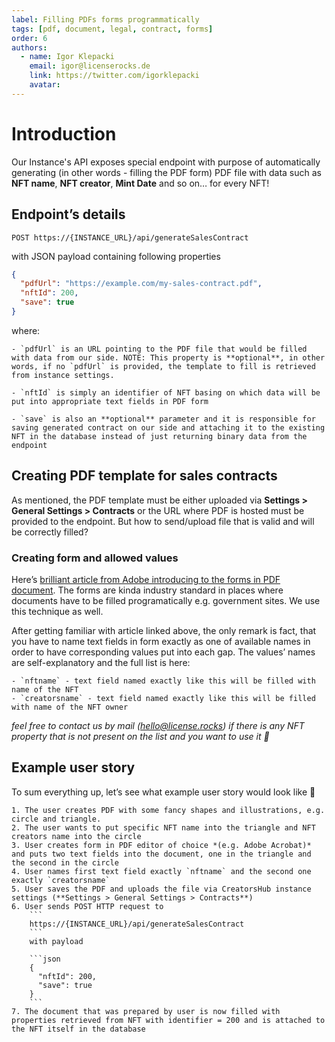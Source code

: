 ```yaml
---
label: Filling PDFs forms programmatically
tags: [pdf, document, legal, contract, forms]
order: 6
authors:
  - name: Igor Klepacki
    email: igor@licenserocks.de
    link: https://twitter.com/igorklepacki
    avatar:
---
```


# Introduction

Our Instance's API exposes special endpoint with purpose of automatically generating (in other words - filling the PDF form) PDF file with data such as **NFT name**, **NFT creator**, **Mint Date** and so on… for every NFT!

## Endpoint’s details

```
POST https://{INSTANCE_URL}/api/generateSalesContract
```

with JSON payload containing following properties

```json
{
  "pdfUrl": "https://example.com/my-sales-contract.pdf",
  "nftId": 200,
  "save": true
}
```

where:

    - `pdfUrl` is an URL pointing to the PDF file that would be filled with data from our side. NOTE: This property is **optional**, in other words, if no `pdfUrl` is provided, the template to fill is retrieved from instance settings.

    - `nftId` is simply an identifier of NFT basing on which data will be put into appropriate text fields in PDF form

    - `save` is also an **optional** parameter and it is responsible for saving generated contract on our side and attaching it to the existing NFT in the database instead of just returning binary data from the endpoint

## Creating PDF template for sales contracts

As mentioned, the PDF template must be either uploaded via **Settings > General Settings > Contracts** or the URL where PDF is hosted must be provided to the endpoint. But how to send/upload file that is valid and will be correctly filled?

### Creating form and allowed values

Here’s [brilliant article from Adobe introducing to the forms in PDF document](https://www.adobe.com/acrobat/resources/how-to-create-fillable-pdf.html). The forms are kinda industry standard in places where documents have to be filled programatically e.g. government sites. We use this technique as well.

After getting familiar with article linked above, the only remark is fact, that you have to name text fields in form exactly as one of available names in order to have corresponding values put into each gap. The values’ names are self-explanatory and the full list is here:

    - `nftname` - text field named exactly like this will be filled with name of the NFT
    - `creatorsname` - text field named exactly like this will be filled with name of the NFT owner

_feel free to contact us by mail (hello@license.rocks) if there is any NFT property that is not present on the list and you want to use it 🚀_

## Example user story

To sum everything up, let’s see what example user story would look like 👀

    1. The user creates PDF with some fancy shapes and illustrations, e.g. circle and triangle.
    2. The user wants to put specific NFT name into the triangle and NFT creators name into the circle
    3. User creates form in PDF editor of choice *(e.g. Adobe Acrobat)* and puts two text fields into the document, one in the triangle and the second in the circle
    4. User names first text field exactly `nftname` and the second one exactly `creatorsname`
    5. User saves the PDF and uploads the file via CreatorsHub instance settings (**Settings > General Settings > Contracts**)
    6. User sends POST HTTP request to
        ```
        https://{INSTANCE_URL}/api/generateSalesContract
        ```
        with payload

        ```json
        {
          "nftId": 200,
          "save": true
        }
        ```
    7. The document that was prepared by user is now filled with properties retrieved from NFT with identifier = 200 and is attached to the NFT itself in the database
